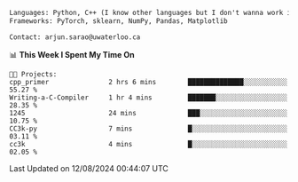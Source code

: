 ```txt
Languages: Python, C++ (I know other languages but I don't wanna work in em)
Frameworks: PyTorch, sklearn, NumPy, Pandas, Matplotlib

Contact: arjun.sarao@uwaterloo.ca
```

<!--START_SECTION:waka-->
📊 **This Week I Spent My Time On** 

```text
🐱‍💻 Projects: 
cpp_primer               2 hrs 6 mins        ██████████████░░░░░░░░░░░   55.27 % 
Writing-a-C-Compiler     1 hr 4 mins         ███████░░░░░░░░░░░░░░░░░░   28.35 % 
1245                     24 mins             ███░░░░░░░░░░░░░░░░░░░░░░   10.75 % 
CC3k-py                  7 mins              █░░░░░░░░░░░░░░░░░░░░░░░░   03.11 % 
cc3k                     4 mins              █░░░░░░░░░░░░░░░░░░░░░░░░   02.05 % 
```


 Last Updated on 12/08/2024 00:44:07 UTC
<!--END_SECTION:waka-->
